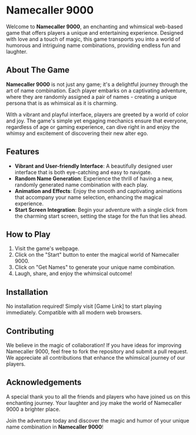 # Namecaller 9000

Welcome to **Namecaller 9000**, an enchanting and whimsical web-based game that offers players a unique and entertaining experience. Designed with love and a touch of magic, this game transports you into a world of humorous and intriguing name combinations, providing endless fun and laughter.

## About The Game

**Namecaller 9000** is not just any game; it's a delightful journey through the art of name combination. Each player embarks on a captivating adventure, where they are randomly assigned a pair of names - creating a unique persona that is as whimsical as it is charming.

With a vibrant and playful interface, players are greeted by a world of color and joy. The game's simple yet engaging mechanics ensure that everyone, regardless of age or gaming experience, can dive right in and enjoy the whimsy and excitement of discovering their new alter ego.

## Features

- **Vibrant and User-friendly Interface**: A beautifully designed user interface that is both eye-catching and easy to navigate.
- **Random Name Generation**: Experience the thrill of having a new, randomly generated name combination with each play.
- **Animation and Effects**: Enjoy the smooth and captivating animations that accompany your name selection, enhancing the magical experience.
- **Start Screen Integration**: Begin your adventure with a single click from the charming start screen, setting the stage for the fun that lies ahead.

## How to Play

1. Visit the game's webpage.
2. Click on the "Start" button to enter the magical world of Namecaller 9000.
3. Click on "Get Names" to generate your unique name combination.
4. Laugh, share, and enjoy the whimsical outcome!

## Installation

No installation required! Simply visit [Game Link] to start playing immediately. Compatible with all modern web browsers.

## Contributing

We believe in the magic of collaboration! If you have ideas for improving Namecaller 9000, feel free to fork the repository and submit a pull request. We appreciate all contributions that enhance the whimsical journey of our players.

## Acknowledgements

A special thank you to all the friends and players who have joined us on this enchanting journey. Your laughter and joy make the world of Namecaller 9000 a brighter place.

Join the adventure today and discover the magic and humor of your unique name combination in **Namecaller 9000**!
